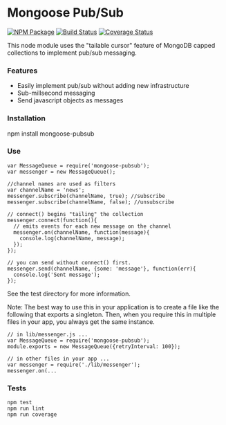Mongoose Pub/Sub
================
[![NPM Package](https://img.shields.io/npm/v/mongoose-pubsub.svg?style=flat-square)](https://www.npmjs.org/package/mongoose-pubsub)
[![Build Status](https://img.shields.io/travis/niahmiah/mongoose-pubsub.svg?branch=master&style=flat-square)](https://travis-ci.org/niahmiah/mongoose-pubsub)
[![Coverage Status](https://img.shields.io/coveralls/niahmiah/mongoose-pubsub.svg?style=flat-square)](https://coveralls.io/r/niahmiah/mongoose-pubsub)

This node module uses the "tailable cursor" feature of MongoDB capped collections to implement pub/sub messaging.

### Features

- Easily implement pub/sub without adding new infrastructure
- Sub-millsecond messaging
- Send javascript objects as messages


### Installation


npm install mongoose-pubsub


### Use

```
var MessageQueue = require('mongoose-pubsub');
var messenger = new MessageQueue();

//channel names are used as filters
var channelName = 'news';
messenger.subscribe(channelName, true); //subscribe
messenger.subscribe(channelName, false); //unsubscribe

// connect() begins "tailing" the collection
messenger.connect(function(){
  // emits events for each new message on the channel
  messenger.on(channelName, function(message){
    console.log(channelName, message);
  });
});

// you can send without connect() first.
messenger.send(channelName, {some: 'message'}, function(err){
  console.log('Sent message');
});
```

See the test directory for more information.

Note: The best way to use this in your application is to create a file like the following that exports a singleton. Then, when you require this in multiple files in your app, you always get the same instance.

```
// in lib/messenger.js ...
var MessageQueue = require('mongoose-pubsub');
module.exports = new MessageQueue({retryInterval: 100});

// in other files in your app ...
var messenger = require('./lib/messenger');
messenger.on(...
```



### Tests

```
npm test
npm run lint
npm run coverage
```
